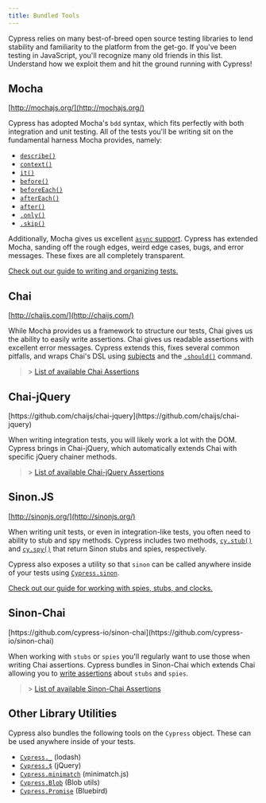 ```yaml
---
title: Bundled Tools
---
```


<Alert type="info">

Cypress relies on many best-of-breed open source testing libraries to lend
stability and familiarity to the platform from the get-go. If you've been
testing in JavaScript, you'll recognize many old friends in this list.
Understand how we exploit them and hit the ground running with Cypress!

</Alert>

## Mocha

<Icon name="github"/> [http://mochajs.org/](http://mochajs.org/)

Cypress has adopted Mocha's `bdd` syntax, which fits perfectly with both
integration and unit testing. All of the tests you'll be writing sit on the
fundamental harness Mocha provides, namely:

- [`describe()`](http://mochajs.org/#bdd)
- [`context()`](http://mochajs.org/#bdd)
- [`it()`](http://mochajs.org/#bdd)
- [`before()`](http://mochajs.org/#hooks)
- [`beforeEach()`](http://mochajs.org/#hooks)
- [`afterEach()`](http://mochajs.org/#hooks)
- [`after()`](http://mochajs.org/#hooks)
- [`.only()`](http://mochajs.org/#exclusive-tests)
- [`.skip()`](http://mochajs.org/#exclusive-tests)

Additionally, Mocha gives us excellent
[`async` support](http://mochajs.org/#asynchronous-code). Cypress has extended
Mocha, sanding off the rough edges, weird edge cases, bugs, and error messages.
These fixes are all completely transparent.

<Alert type="info">

[Check out our guide to writing and organizing tests.](/guides/core-concepts/writing-and-organizing-tests)

</Alert>

## Chai

<Icon name="github"/> [http://chaijs.com/](http://chaijs.com/)

While Mocha provides us a framework to structure our tests, Chai gives us the
ability to easily write assertions. Chai gives us readable assertions with
excellent error messages. Cypress extends this, fixes several common pitfalls,
and wraps Chai's DSL using
[subjects](/guides/core-concepts/introduction-to-cypress#Assertions) and the
[`.should()`](/api/commands/should) command.

> <Icon name="chevron-right"/> > [List of available Chai Assertions](/guides/references/assertions#Chai)

## Chai-jQuery

<Icon name="github"/>
[https://github.com/chaijs/chai-jquery](https://github.com/chaijs/chai-jquery)

When writing integration tests, you will likely work a lot with the DOM. Cypress
brings in Chai-jQuery, which automatically extends Chai with specific jQuery
chainer methods.

> <Icon name="chevron-right"/> > [List of available Chai-jQuery Assertions](/guides/references/assertions#Chai-jQuery)

## Sinon.JS

<Icon name="github"/> [http://sinonjs.org/](http://sinonjs.org/)

When writing unit tests, or even in integration-like tests, you often need to
ability to stub and spy methods. Cypress includes two methods,
[`cy.stub()`](/api/commands/stub) and [`cy.spy()`](/api/commands/spy) that
return Sinon stubs and spies, respectively.

Cypress also exposes a utility so that `sinon` can be called anywhere inside of
your tests using [`Cypress.sinon`](/api/utilities/sinon).

<Alert type="info">

[Check out our guide for working with spies, stubs, and clocks.](/guides/guides/stubs-spies-and-clocks)

</Alert>

## Sinon-Chai

<Icon name="github"/>
[https://github.com/cypress-io/sinon-chai](https://github.com/cypress-io/sinon-chai)

When working with `stubs` or `spies` you'll regularly want to use those when
writing Chai assertions. Cypress bundles in Sinon-Chai which extends Chai
allowing you to [write assertions](https://github.com/cypress-io/sinon-chai)
about `stubs` and `spies`.

> <Icon name="chevron-right"/> > [List of available Sinon-Chai Assertions](/guides/references/assertions#Sinon-Chai)

## Other Library Utilities

Cypress also bundles the following tools on the `Cypress` object. These can be
used anywhere inside of your tests.

- [`Cypress._`](/api/utilities/_) (lodash)
- [`Cypress.$`](/api/utilities/$) (jQuery)
- [`Cypress.minimatch`](/api/utilities/minimatch) (minimatch.js)
- [`Cypress.Blob`](/api/utilities/blob) (Blob utils)
- [`Cypress.Promise`](/api/utilities/promise) (Bluebird)
